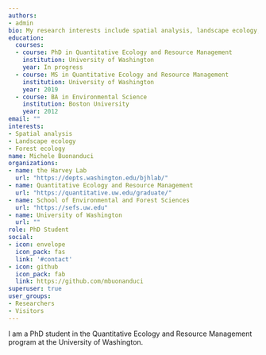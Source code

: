 ```yaml
---
authors:
- admin
bio: My research interests include spatial analysis, landscape ecology, and forest ecology.
education:
  courses:
  - course: PhD in Quantitative Ecology and Resource Management
    institution: University of Washington
    year: In progress
  - course: MS in Quantitative Ecology and Resource Management
    institution: University of Washington
    year: 2019
  - course: BA in Environmental Science
    institution: Boston University
    year: 2012
email: ""
interests:
- Spatial analysis
- Landscape ecology
- Forest ecology
name: Michele Buonanduci
organizations:
- name: the Harvey Lab
  url: "https://depts.washington.edu/bjhlab/"
- name: Quantitative Ecology and Resource Management
  url: "https://quantitative.uw.edu/graduate/"
- name: School of Environmental and Forest Sciences
  url: "https://sefs.uw.edu"
- name: University of Washington
  url: ""
role: PhD Student
social:
- icon: envelope
  icon_pack: fas
  link: '#contact'
- icon: github
  icon_pack: fab
  link: https://github.com/mbuonanduci
superuser: true
user_groups:
- Researchers
- Visitors
---
```


I am a PhD student in the Quantitative Ecology and Resource Management program at the University of Washington.